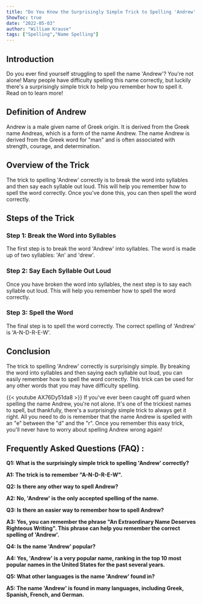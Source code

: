 ```yaml
---
title: "Do You Know the Surprisingly Simple Trick to Spelling 'Andrew' Correctly? Find Out Now!"
ShowToc: true 
date: "2022-05-03"
author: "William Krause" 
tags: ["Spelling","Name Spelling"]
---
```

## Introduction

Do you ever find yourself struggling to spell the name 'Andrew'? You're not alone! Many people have difficulty spelling this name correctly, but luckily there's a surprisingly simple trick to help you remember how to spell it. Read on to learn more!

## Definition of Andrew

Andrew is a male given name of Greek origin. It is derived from the Greek name Andreas, which is a form of the name Andrew. The name Andrew is derived from the Greek word for "man" and is often associated with strength, courage, and determination.

## Overview of the Trick

The trick to spelling 'Andrew' correctly is to break the word into syllables and then say each syllable out loud. This will help you remember how to spell the word correctly. Once you've done this, you can then spell the word correctly.

## Steps of the Trick

### Step 1: Break the Word into Syllables

The first step is to break the word 'Andrew' into syllables. The word is made up of two syllables: 'An' and 'drew'.

### Step 2: Say Each Syllable Out Loud

Once you have broken the word into syllables, the next step is to say each syllable out loud. This will help you remember how to spell the word correctly.

### Step 3: Spell the Word

The final step is to spell the word correctly. The correct spelling of 'Andrew' is 'A-N-D-R-E-W'.

## Conclusion

The trick to spelling 'Andrew' correctly is surprisingly simple. By breaking the word into syllables and then saying each syllable out loud, you can easily remember how to spell the word correctly. This trick can be used for any other words that you may have difficulty spelling.

{{< youtube AX76Dy51da8 >}} 
If you've ever been caught off guard when spelling the name Andrew, you're not alone. It's one of the trickiest names to spell, but thankfully, there's a surprisingly simple trick to always get it right. All you need to do is remember that the name Andrew is spelled with an "e" between the "d" and the "r". Once you remember this easy trick, you'll never have to worry about spelling Andrew wrong again!

## Frequently Asked Questions (FAQ) :
**Q1: What is the surprisingly simple trick to spelling 'Andrew' correctly?**

**A1: The trick is to remember "A-N-D-R-E-W".**

**Q2: Is there any other way to spell Andrew?**

**A2: No, 'Andrew' is the only accepted spelling of the name.**

**Q3: Is there an easier way to remember how to spell Andrew?**

**A3: Yes, you can remember the phrase "An Extraordinary Name Deserves Righteous Writing". This phrase can help you remember the correct spelling of 'Andrew'.**

**Q4: Is the name 'Andrew' popular?**

**A4: Yes, 'Andrew' is a very popular name, ranking in the top 10 most popular names in the United States for the past several years.**

**Q5: What other languages is the name 'Andrew' found in?**

**A5: The name 'Andrew' is found in many languages, including Greek, Spanish, French, and German.**





